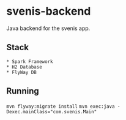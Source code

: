 svenis-backend
================

Java backend for the svenis app. 

## Stack
 	* Spark Framework
	* H2 Database
	* FlyWay DB 

## Running
 `mvn flyway:migrate install`
 `mvn exec:java -Dexec.mainClass="com.svenis.Main"`  
 
